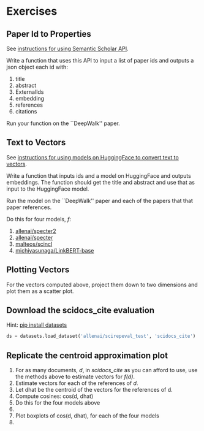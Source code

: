 # Exercises

<h2>Paper Id to Properties</h2>

See <a href="https://github.com/kwchurch/JSALT_Better_Together/blob/main/doc/semantic_scholar_API.md">instructions for using Semantic Scholar API</a>.
<p>
Write a function that uses this API to input a list of paper ids and outputs a json object each id with:
<ol>
<li>title</li>
<li>abstract</li>
<li>ExternalIds</li>
<li>embedding</li>
<li>references</li>
<li>citations</li>
</ol>

Run your function on the ``DeepWalk'' paper.

<h2>Text to Vectors</h2>
See <a href="https://github.com/kwchurch/JSALT_Better_Together/blob/main/doc/HuggingFace_embeddings.md">instructions for using models on HuggingFace to convert text to vectors</a>.
<p>
Write a function that inputs ids and a model on HuggingFace and outputs embeddings.  The function should get the title and abstract and use that as input to the HuggingFace model.
<p>
Run the model on the ``DeepWalk'' paper and each of the papers that that paper references.
<p>
Do this for four models, <i>f</i>:
<ol>
<li><a href="https://huggingface.co/allenai/specter2">allenai/specter2</a></li>
<li><a href="https://huggingface.co/allenai/specter">allenai/specter</a></li>
<li><a href="https://huggingface.co/malteos/scincl">malteos/scincl</a></li>
<li><a href="https://huggingface.co/michiyasunaga/LinkBERT-base">michiyasunaga/LinkBERT-base</a></li>
</ol>

<h2>Plotting Vectors</h2>

For the vectors computed above, project them down to two dimensions and plot them as a scatter plot.

<h2>Download the scidocs_cite evaluation</h2>

Hint: <a href="https://pypi.org/project/datasets/">pip install datasets</a>

```python
ds = datasets.load_dataset('allenai/scirepeval_test', 'scidocs_cite')
```

<h2>Replicate the centroid approximation plot</h2>

<ol>
<li>For as many documents, <i>d</i>, in <i>scidocs_cite</i> as you can afford to use,
use the methods above to estimate vectors for <i>f(d)</i>.</li>
<li>Estimate vectors for each of the references of <i>d</i>.</li>
<li>Let dhat be the centroid of the vectors for the references of d.
<li>Compute cosines: cos(d, dhat)</li>
<li>Do this for the four models above<li>
<li>Plot boxplots of cos(d, dhat), for each of the four models<li>
</ol>


